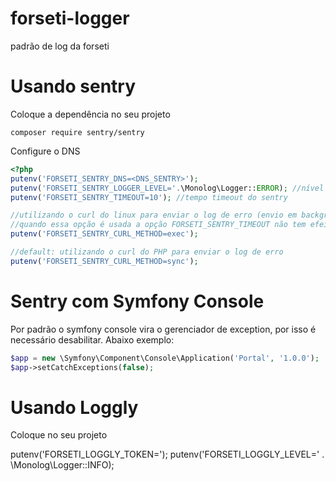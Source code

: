 # forseti-logger
padrão de log da forseti

# Usando sentry

Coloque a dependência no seu projeto

```
composer require sentry/sentry
```

Configure o DNS

```php
<?php
putenv('FORSETI_SENTRY_DNS=<DNS_SENTRY>');
putenv('FORSETI_SENTRY_LOGGER_LEVEL='.\Monolog\Logger::ERROR); //nível do erro a ser reportado
putenv('FORSETI_SENTRY_TIMEOUT=10'); //tempo timeout do sentry

//utilizando o curl do linux para enviar o log de erro (envio em background)
//quando essa opção é usada a opção FORSETI_SENTRY_TIMEOUT não tem efeito (limitação do sentry client sdk)
putenv('FORSETI_SENTRY_CURL_METHOD=exec');

//default: utilizando o curl do PHP para enviar o log de erro
putenv('FORSETI_SENTRY_CURL_METHOD=sync');
```

# Sentry com Symfony Console

Por padrão o symfony console vira o gerenciador de exception, por isso é necessário desabilitar. Abaixo exemplo:

```php
$app = new \Symfony\Component\Console\Application('Portal', '1.0.0');
$app->setCatchExceptions(false);
```

# Usando Loggly

Coloque no seu projeto

putenv('FORSETI_LOGGLY_TOKEN=');
putenv('FORSETI_LOGGLY_LEVEL=' . \Monolog\Logger::INFO);